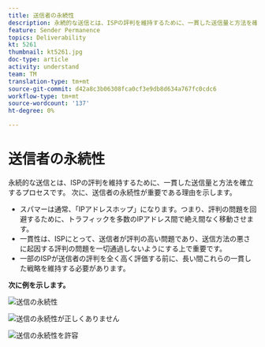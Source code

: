 ```yaml
---
title: 送信者の永続性
description: 永続的な送信とは、ISPの評判を維持するために、一貫した送信量と方法を確立するプロセスです。
feature: Sender Permanence
topics: Deliverability
kt: 5261
thumbnail: kt5261.jpg
doc-type: article
activity: understand
team: TM
translation-type: tm+mt
source-git-commit: d42a8c3b06308fca0cf3e9db8d634a767fc0cdc6
workflow-type: tm+mt
source-wordcount: '137'
ht-degree: 0%

---
```



# 送信者の永続性

永続的な送信とは、ISPの評判を維持するために、一貫した送信量と方法を確立するプロセスです。 次に、送信者の永続性が重要である理由を示します。

* スパマーは通常、「IPアドレスホップ」になります。つまり、評判の問題を回避するために、トラフィックを多数のIPアドレス間で絶え間なく移動させます。
* 一貫性は、ISPにとって、送信者が評判の高い問題であり、送信方法の悪さに起因する評判の問題を一切通過しないようにする上で重要です。
* 一部のISPが送信者の評判を全く高く評価する前に、長い間これらの一貫した戦略を維持する必要があります。

**次に例を示します。**

![送信の永続性](assets/Sender_Permanence_1.png)

![送信の永続性が正しくありません](assets/Sender_Permanence_2.png)

![送信の永続性を許容](assets/Sender_Permanence_3.png)

